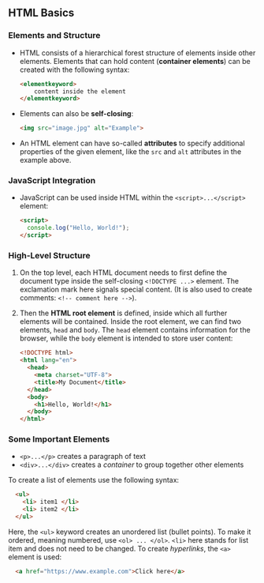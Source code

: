## HTML Basics

### Elements and Structure

- HTML consists of a hierarchical forest structure of elements inside other elements. Elements that can hold content (**container elements**) can be created with the following syntax:

    ```html
    <elementkeyword> 
        content inside the element 
    </elementkeyword>
    ```

- Elements can also be **self-closing**:

    ```html
    <img src="image.jpg" alt="Example">
    ```

- An HTML element can have so-called **attributes** to specify additional properties of the given element, like the `src` and `alt` attributes in the example above.

### JavaScript Integration

- JavaScript can be used inside HTML within the `<script>...</script>` element:

    ```html
    <script>
      console.log("Hello, World!");
    </script>
    ```

### High-Level Structure

1. On the top level, each HTML document needs to first define the document type inside the self-closing `<!DOCTYPE ...>` element. The exclamation mark here signals special content. (It is also used to create comments: `<!-- comment here -->`).
2. Then the **HTML root element** is defined, inside which all further elements will be contained. Inside the root element, we can find two elements, `head` and  `body`.
The `head` element contains information for the browser, while the `body` element is intended to store user content:

    ```html
    <!DOCTYPE html>
    <html lang="en">
      <head>
        <meta charset="UTF-8">
        <title>My Document</title>
      </head>
      <body>
        <h1>Hello, World!</h1>
      </body>
    </html>
    ```

### Some Important Elements

- `<p>...</p>` creates a paragraph of text
- `<div>...</div>` creates a *container* to group together other elements

To create a list of elements use the following syntax:
```html
  <ul>
    <li> item1 </li>
    <li> item2 </li>
  </ul>
  ``` 
  Here, the `<ul>` keyword creates an unordered list (bullet points). To make it ordered, meaning numbered, use `<ol> ... </ol>`.
  `<li>` here stands for list item and does not need to be changed.
To create *hyperlinks*, the `<a>` element is used: 
```html
  <a href="https://www.example.com">Click here</a>
```

